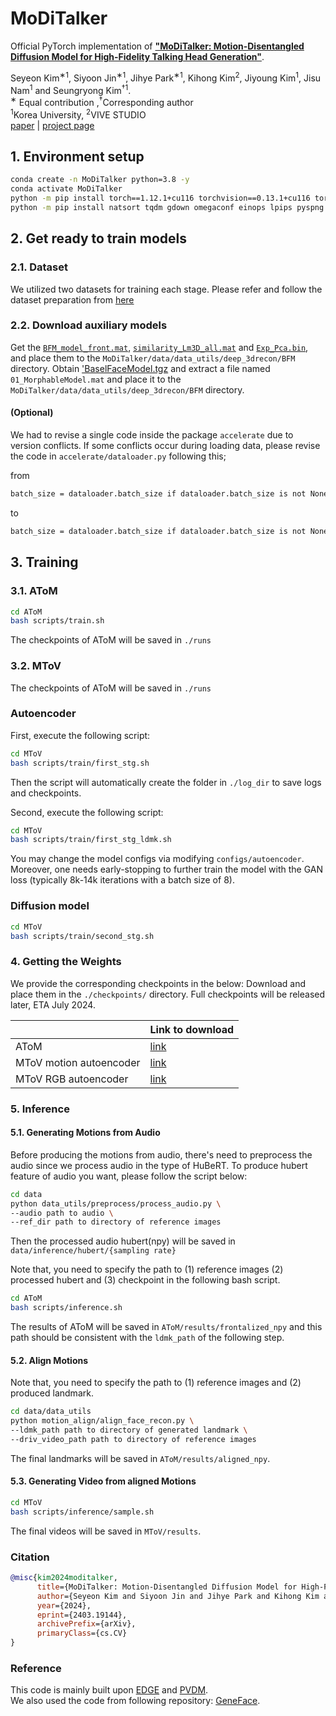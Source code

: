 # MoDiTalker

Official PyTorch implementation of **["MoDiTalker: Motion-Disentangled Diffusion
Model for High-Fidelity Talking Head Generation"](https://arxiv.org/abs/2403.19144)**.   
<!-- [Seyeon Kim](https://sihyun.me/)<sup>*1</sup>, 
[Siyoon Jin](https://sites.google.com/site/kihyuksml/)<sup>*1</sup>, 
[Jihye Park](https://subin-kim-cv.github.io/)<sup>1</sup>, 
[Kihong Kim](https://alinlab.kaist.ac.kr/shin.html)<sup>2</sup>,
[Jiyoung Kim]()<sup>1</sup>,
[Jisu Nam]()<sup>1</sup> and
[Seungryong Kim]()<sup>1</sup>. -->
Seyeon Kim<sup>&#8727;1</sup>, 
Siyoon Jin<sup>&#8727;1</sup>, 
Jihye Park<sup>&#8727;1</sup>, 
Kihong Kim<sup>2</sup>,
Jiyoung Kim<sup>1</sup>,
Jisu Nam<sup>1</sup> and
Seungryong Kim<sup>&dagger;1</sup>.
<br>
<sup>&#8727;</sup> Equal contribution ,<sup>&dagger;</sup>Corresponding author
<br>
<sup>1</sup>Korea University, <sup>2</sup>VIVE STUDIO  
[paper](https://arxiv.org/abs/2403.19144) | [project page](https://ku-cvlab.github.io/MoDiTalker/)


## 1. Environment setup

```bash
conda create -n MoDiTalker python=3.8 -y
conda activate MoDiTalker
python -m pip install torch==1.12.1+cu116 torchvision==0.13.1+cu116 torchaudio==0.12.1 --extra-index-url https://download.pytorch.org/whl/cu116
python -m pip install natsort tqdm gdown omegaconf einops lpips pyspng tensorboard imageio av moviepy numba p_tqdm soundfile face_alignemnt
```

## 2. Get ready to train models 

### 2.1. Dataset 
<!-- Currently, we provide experiments for the following two datasets: [LRS3](path to lrs3 or geneface) and [HDTF](https://github.com/MRzzm/HDTF). Each dataset is used for training AToM and MToV, respectively. Please refer the README.md in `/data`. Each dataset should be placed in `/data` with the following structures below; -->
We utilized two datasets for training each stage. 
Please refer and follow the dataset preparation from [here](https://github.com/KU-CVLab/MoDiTalker/data/README.md)


### 2.2. Download auxiliary models
<!-- Download  [this link](https://drive.google.com/file/d/1d08qauPUH0Nu_yN2gcmreLSiOiweD5OE/view?usp=sharing) -->
Get the [`BFM_model_front.mat`](https://drive.google.com/file/d/1d08qauPUH0Nu_yN2gcmreLSiOiweD5OE/view?usp=sharing), [`similarity_Lm3D_all.mat`](https://drive.google.com/file/d/17zp_zuUYAuieCWXerQkbp8SRSU4KJ8Fx/view?usp=sharing) and [`Exp_Pca.bin`](https://drive.google.com/file/d/1SPeJ4jcJT9VS4IdA7opzyGHCYMKuCLRh/view?usp=sharing), and place them to the `MoDiTalker/data/data_utils/deep_3drecon/BFM` directory.
Obtain ['BaselFaceModel.tgz](https://drive.google.com/file/d/1Kogpizrcf2zTm1fX9uUUWZuMQqHM7DOc/view?usp=sharing) and extract a file named `01_MorphableModel.mat` and place it to the `MoDiTalker/data/data_utils/deep_3drecon/BFM` directory.

#### (Optional) 
We had to revise a single code inside the package `accelerate` due to version conflicts. If some conflicts occur during loading data, please revise the code in `accelerate/dataloader.py` following this;

from 
```bash
batch_size = dataloader.batch_size if dataloader.batch_size is not None else dataloader.batch_sampler.batch_size
```
to
```bash
batch_size = dataloader.batch_size if dataloader.batch_size is not None else len(dataloader.batch_sampler[0])
```



## 3. Training

### 3.1. AToM

```bash
cd AToM
bash scripts/train.sh
```
The checkpoints of AToM will be saved in `./runs`

### 3.2. MToV
The checkpoints of AToM will be saved in `./runs`

### Autoencoder

First, execute the following script:
```bash
cd MToV
bash scripts/train/first_stg.sh 
```
Then the script will automatically create the folder in `./log_dir` to save logs and checkpoints.

Second, execute the following script:
```bash
cd MToV
bash scripts/train/first_stg_ldmk.sh 
```
You may change the model configs via modifying `configs/autoencoder`. Moreover, one needs early-stopping to further train the model with the GAN loss (typically 8k-14k iterations with a batch size of 8).

### Diffusion model
```bash
cd MToV
bash scripts/train/second_stg.sh
```


### 4. Getting the Weights
We provide the corresponding checkpoints in the below:
Download and place them in the `./checkpoints/` directory. 
Full checkpoints will be released later, ETA July 2024.

|              | Link to download | 
|--------------|-------------|
| AToM     | [link](https://drive.google.com/file/d/1sedvX1zm1CkjQ0o-IUgkcEOvTv9Fe2NK/view?usp=sharing)  | 
| MToV motion autoencoder | [link](https://drive.google.com/file/d/1S_4v1WJF_UMtrdqtWTEmMLMq0WsAyiCI/view?usp=sharing)  |
| MToV RGB autoencoder | [link](https://drive.google.com/file/d/1MmFG1YL4pcapYCH0Q1NX7NNUQyxiK-PR/view?usp=sharing)  |

### 5. Inference
#### 5.1. Generating Motions from Audio 
Before producing the motions from audio, there's need to preprocess the audio since we process audio in the type of HuBeRT. To produce hubert feature of audio you want, please follow the script below:

```bash
cd data
python data_utils/preprocess/process_audio.py \
--audio path to audio \
--ref_dir path to directory of reference images 
```

Then the processed audio hubert(npy) will be saved in `data/inference/hubert/{sampling rate}` 

Note that, you need to specify the path to (1) reference images (2) processed hubert and (3) checkpoint in the following bash script. 

```bash
cd AToM
bash scripts/inference.sh
```

The results of AToM will be saved in `AToM/results/frontalized_npy` and this path should be consistent with the `ldmk_path` of the following step.

#### 5.2. Align Motions
Note that, you need to specify the path to (1) reference images and (2) produced landmark. 

```bash 
cd data/data_utils
python motion_align/align_face_recon.py \
--ldmk_path path to directory of generated landmark \
--driv_video_path path to directory of reference images 
```
The final landmarks will be saved in `AToM/results/aligned_npy`.

#### 5.3. Generating Video from aligned Motions
```bash 
cd MToV
bash scripts/inference/sample.sh
```
The final videos will be saved in `MToV/results`.



### Citation
```bibtex
@misc{kim2024moditalker,
      title={MoDiTalker: Motion-Disentangled Diffusion Model for High-Fidelity Talking Head Generation}, 
      author={Seyeon Kim and Siyoon Jin and Jihye Park and Kihong Kim and Jiyoung Kim and Jisu Nam and Seungryong Kim},
      year={2024},
      eprint={2403.19144},
      archivePrefix={arXiv},
      primaryClass={cs.CV}
}
```

### Reference
This code is mainly built upon [EDGE](https://github.com/Stanford-TML/EDGE) and [PVDM](https://github.com/sihyun-yu/PVDM/tree/main).\
We also used the code from following repository: [GeneFace](https://github.com/yerfor/GeneFace).
